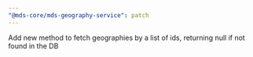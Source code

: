 ```yaml
---
"@mds-core/mds-geography-service": patch
---
```


Add new method to fetch geographies by a list of ids, returning null if not found in the DB
